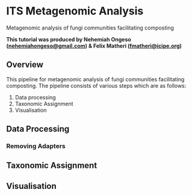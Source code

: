 # ITS Metagenomic Analysis
Metagenomic analysis of fungi communities facilitating composting

**This tutorial was produced by Nehemiah Ongeso (nehemiahongeso@gmail.com) & Felix Matheri (fmatheri@icipe.org)**

## Overview

This pipeline for metagenomic analysis of fungi communities facilitating composting. The pipeline consists of various steps which are as follows:

1. Data processing
2. Taxonomic Assignment
3. Visualisation

## Data Processing

### Removing Adapters


### 




## Taxonomic Assignment


## Visualisation




